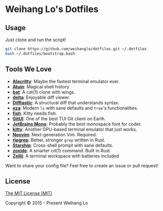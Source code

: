 # Weihang Lo's Dotfiles 

## Usage

Just clone and run the script!

```bash
git clone https://github.com/weihanglo/dotfiles.git ~/.dotfiles
bash ~/.dotfiles/bootstrap.bash
```

## Tools We Love

- [**Alacritty**]: Maybe the fastest terminal emulator ever.
- [**Atuin**]: Magical shell history 
- [**bat**]: A cat(1) clone with wings.
- [**delta**]: Enjoyable diff viewer.
- [**Difftastic**]: A structural diff that understands syntax.
- [**eza**]: Modern `ls` with sane defaults and `tree`'s functionalities.
- [**fish**]: Kitty needs fish.
- [**GitUI**]: One of the best TUI Git client on Earth.
- [**JetBrains Mono**]: Probably the best monospace font for coder.
- [**kitty**]: Another GPU-based terminal emulator that just works.
- [**Neovim**]: Next-generation Vim. Required.
- [**ripgrep**]: Better, stronger `grep` written in Rust.
- [**Starship**]: Cross-shell prompt with sane defaults.
- [**zoxide**]: A smarter cd(1) command. Built in Rust.
- [**Zellij**]: A terminal workspace with batteries included

Want to share your config file? 
Feel free to create an issue or pull request!

## License

[The MIT License (MIT)](LICENSE)

Copyright © 2015 - Present Weihang Lo

[**Alacritty**]: https://github.com/jwilm/alacritty
[**Atuin**]: https://atuin.sh/
[**bat**]: https://github.com/sharkdp/bat
[**delta**]: https://github.com/dandavison/delta
[**Difftastic**]: https://difftastic.wilfred.me.uk/
[**eza**]: https://github.com/eza-community/eza
[**fish**]: https://fishshell.com/
[**GitUI**]: https://github.com/extrawurst/gitui
[**JetBrains Mono**]: https://www.jetbrains.com/lp/mono/
[**kitty**]: https://sw.kovidgoyal.net/kitty/
[**Neovim**]: https://neovim.io
[**ripgrep**]: https://github.com/burntsushi/ripgrep
[**Starship**]: https://starship.rs
[**zoxide**]: https://github.com/ajeetdsouza/zoxide
[**Zellij**]: https://zellij.dev/
